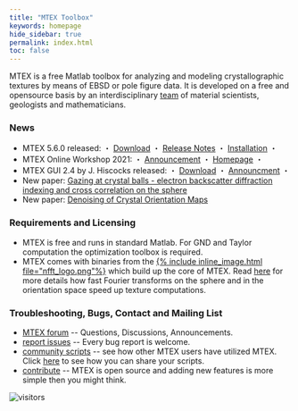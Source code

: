 ```yaml
---
title: "MTEX Toolbox"
keywords: homepage
hide_sidebar: true
permalink: index.html
toc: false
---
```


MTEX is a free Matlab toolbox for analyzing and modeling crystallographic
textures by means of EBSD or pole figure data. It is developed on a free and
opensource basis by an interdisciplinary [team](people) of material
scientists, geologists and mathematicians.

### News
* MTEX 5.6.0 released: ・ [Download](https://github.com/mtex-toolbox/mtex/releases/download/mtex-5.6.beta.1/mtex-5.6.beta.2.zip) ・ [Release Notes](changelog.html) ・ [Installation](download) ・
* MTEX Online Workshop 2021: ・ [Announcement](https://github.com/mtex-toolbox/mtex/discussions/519#discussioncomment-139964) ・ [Homepage](http://www-user.tu-chemnitz.de/~rahi/mtexWorkshop21) ・
* MTEX GUI 2.4 by J. Hiscocks released: ・ [Download](https://www.researchgate.net/profile/Jessica_Hiscocks/publication/341722714_MTEX_GUI_3pt4-_An_updated_graphical_interface_for_MTEX/data/5ed1b00e299bf1c67d274ede/MTEX-GUI-3pt4.zip) ・ [Announcment](https://www.researchgate.net/publication/341722714_MTEX_GUI_3pt4-_An_updated_graphical_interface_for_MTEX) ・
* New paper: [Gazing at crystal balls - electron backscatter diffraction indexing and cross correlation on the sphere](https://www-user.tu-chemnitz.de/~rahi/paper/gazingAtCrystalBalls.pdf)
* New paper: [Denoising of Crystal Orientation Maps](https://www-user.tu-chemnitz.de/~rahi/paper/denoising.pdf)

### Requirements and Licensing

* MTEX is free and runs in standard Matlab. For GND and Taylor computation the optimization toolbox is required.
* MTEX comes with binaries from the [{% include inline_image.html file="nfft_logo.png"%}](https://www-user.tu-chemnitz.de/~potts/nfft/) which build up the core of MTEX. Read [here]() for more details how fast Fourier transforms on the sphere and in the orientation space speed up texture computations.

### Troubleshooting, Bugs, Contact and Mailing List


 * [MTEX forum](https://github.com/mtex-toolbox/mtex/discussions)
  -- Questions, Discussions, Announcements.
 * [report issues](https://github.com/mtex-toolbox/mtex/issues) -- Every bug
   report is welcome.
 * [community scripts](https://gist.github.com/search?utf8=%E2%9C%93&q=%23mtexScript)
   -- see how other MTEX users have utilized MTEX. Click [here](scripts) to see how
   you can share your scripts.
 * [contribute](https://github.com/mtex-toolbox/mtex) -- MTEX is open
   source and adding new features is more simple then you might think.


![visitors](https://visitor-badge.laobi.icu/badge?page_id=MTEXHomePage)
